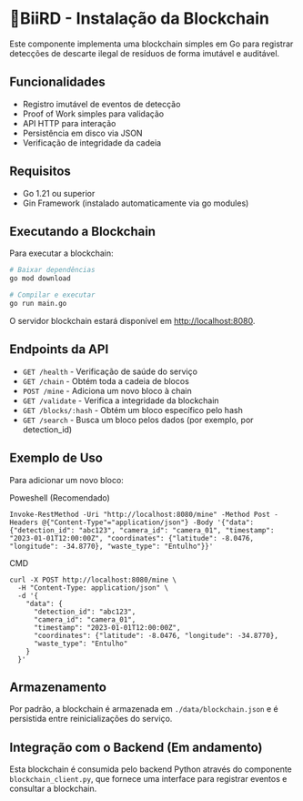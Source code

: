 # 🦅BiiRD - Instalação da Blockchain 

Este componente implementa uma blockchain simples em Go para registrar detecções de descarte ilegal de resíduos de forma imutável e auditável.

## Funcionalidades

- Registro imutável de eventos de detecção
- Proof of Work simples para validação
- API HTTP para interação
- Persistência em disco via JSON
- Verificação de integridade da cadeia

## Requisitos

- Go 1.21 ou superior
- Gin Framework (instalado automaticamente via go modules)

## Executando a Blockchain

Para executar a blockchain:

```bash
# Baixar dependências
go mod download

# Compilar e executar
go run main.go
```

O servidor blockchain estará disponível em [http://localhost:8080](http://localhost:8080).

## Endpoints da API

- `GET /health` - Verificação de saúde do serviço
- `GET /chain` - Obtém toda a cadeia de blocos
- `POST /mine` - Adiciona um novo bloco à chain
- `GET /validate` - Verifica a integridade da blockchain
- `GET /blocks/:hash` - Obtém um bloco específico pelo hash
- `GET /search` - Busca um bloco pelos dados (por exemplo, por detection_id)

## Exemplo de Uso

Para adicionar um novo bloco:

Poweshell (Recomendado)
```
Invoke-RestMethod -Uri "http://localhost:8080/mine" -Method Post -Headers @{"Content-Type"="application/json"} -Body '{"data": {"detection_id": "abc123", "camera_id": "camera_01", "timestamp": "2023-01-01T12:00:00Z", "coordinates": {"latitude": -8.0476, "longitude": -34.8770}, "waste_type": "Entulho"}}'
```
CMD
```
curl -X POST http://localhost:8080/mine \
  -H "Content-Type: application/json" \
  -d '{
    "data": {
      "detection_id": "abc123",
      "camera_id": "camera_01",
      "timestamp": "2023-01-01T12:00:00Z",
      "coordinates": {"latitude": -8.0476, "longitude": -34.8770},
      "waste_type": "Entulho"
    }
  }'
```

## Armazenamento

Por padrão, a blockchain é armazenada em `./data/blockchain.json` e é persistida entre reinicializações do serviço.

## Integração com o Backend (Em andamento)

Esta blockchain é consumida pelo backend Python através do componente `blockchain_client.py`, que fornece uma interface para registrar eventos e consultar a blockchain. 